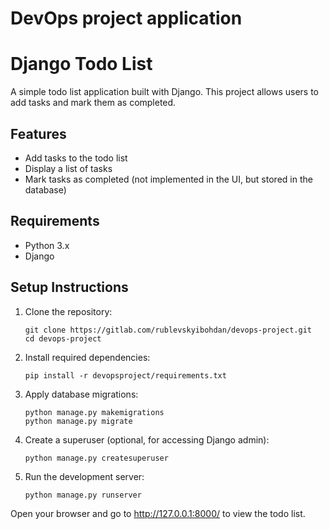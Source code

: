 # DevOps project application

# Django Todo List

A simple todo list application built with Django. This project allows users to add tasks and mark them as completed.

## Features
- Add tasks to the todo list
- Display a list of tasks
- Mark tasks as completed (not implemented in the UI, but stored in the database)

## Requirements
- Python 3.x
- Django

## Setup Instructions

1. Clone the repository:
    ```
    git clone https://gitlab.com/rublevskyibohdan/devops-project.git
    cd devops-project
2. Install required dependencies:
    ```
    pip install -r devopsproject/requirements.txt
3. Apply database migrations:
    ```
    python manage.py makemigrations
    python manage.py migrate
4. Create a superuser (optional, for accessing Django admin):
    ```
    python manage.py createsuperuser
5. Run the development server:
    ```
    python manage.py runserver
Open your browser and go to http://127.0.0.1:8000/ to view the todo list.

